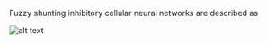 Fuzzy shunting inhibitory cellular neural networks are described as

![alt text](https://github.com/aissakhanov/papers/Almost-periodic-solution-of-retarded-fuzzy-SICNNs/blob/main/image.jpg?raw=true)
